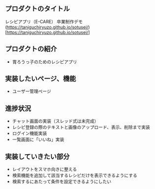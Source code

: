 ## プロダクトのタイトル

レシピアプリ（E-CARE）
卒業制作デモ
(https://taniguchiryuzo.github.io/sotusei/)[https://taniguchiryuzo.github.io/sotusei/]

## プロダクトの紹介

- 胃ろうっ子のためのレシピアプリ

## 実装したいページ、機能

- ユーザー管理ページ

## 進捗状況
- チャット画面の実装（スレッド式は未完成）
- レシピ登録の際のテキストと画像のアップロード、表示、削除まで実装
- ログイン機能実装
- 一覧画面に「いいね」実装

## 実装していきたい部分

- レイアウトをスマホ向きに整える
- 検索機能を追加して該当するレシピだけを表示できるようにする
- 検索するにあたって条件を設定できるようにしたい


